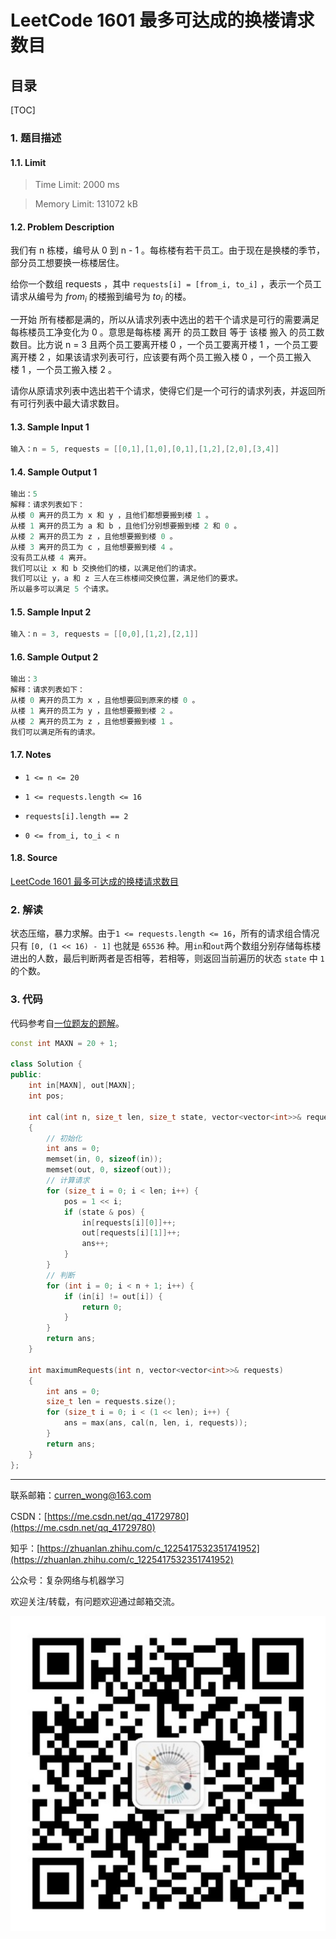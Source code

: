 LeetCode 1601 最多可达成的换楼请求数目
===

目录
---

[TOC]

### 1. 题目描述

#### 1.1. Limit

>Time Limit: 2000 ms

>Memory Limit: 131072 kB

#### 1.2. Problem Description

我们有 n 栋楼，编号从 0 到 n - 1 。每栋楼有若干员工。由于现在是换楼的季节，部分员工想要换一栋楼居住。

给你一个数组 requests ，其中 `requests[i] = [from_i, to_i]` ，表示一个员工请求从编号为 $from_i$ 的楼搬到编号为 $to_i$ 的楼。

一开始 所有楼都是满的，所以从请求列表中选出的若干个请求是可行的需要满足 每栋楼员工净变化为 0 。意思是每栋楼 离开 的员工数目 等于 该楼 搬入 的员工数数目。比方说 n = 3 且两个员工要离开楼 0 ，一个员工要离开楼 1 ，一个员工要离开楼 2 ，如果该请求列表可行，应该要有两个员工搬入楼 0 ，一个员工搬入楼 1 ，一个员工搬入楼 2 。

请你从原请求列表中选出若干个请求，使得它们是一个可行的请求列表，并返回所有可行列表中最大请求数目。

#### 1.3. Sample Input 1

```cpp
输入：n = 5, requests = [[0,1],[1,0],[0,1],[1,2],[2,0],[3,4]]
```

#### 1.4. Sample Output 1

```cpp
输出：5
解释：请求列表如下：
从楼 0 离开的员工为 x 和 y ，且他们都想要搬到楼 1 。
从楼 1 离开的员工为 a 和 b ，且他们分别想要搬到楼 2 和 0 。
从楼 2 离开的员工为 z ，且他想要搬到楼 0 。
从楼 3 离开的员工为 c ，且他想要搬到楼 4 。
没有员工从楼 4 离开。
我们可以让 x 和 b 交换他们的楼，以满足他们的请求。
我们可以让 y，a 和 z 三人在三栋楼间交换位置，满足他们的要求。
所以最多可以满足 5 个请求。
```

#### 1.5. Sample Input 2

```cpp
输入：n = 3, requests = [[0,0],[1,2],[2,1]]
```

#### 1.6. Sample Output 2

```cpp
输出：3
解释：请求列表如下：
从楼 0 离开的员工为 x ，且他想要回到原来的楼 0 。
从楼 1 离开的员工为 y ，且他想要搬到楼 2 。
从楼 2 离开的员工为 z ，且他想要搬到楼 1 。
我们可以满足所有的请求。
```

#### 1.7. Notes

- `1 <= n <= 20`

- `1 <= requests.length <= 16`

- `requests[i].length == 2`

- `0 <= from_i, to_i < n`

#### 1.8. Source

[LeetCode 1601 最多可达成的换楼请求数目](https://leetcode-cn.com/problems/maximum-number-of-achievable-transfer-requests/)

### 2. 解读

状态压缩，暴力求解。由于`1 <= requests.length <= 16`，所有的请求组合情况只有 `[0, (1 << 16) - 1]` 也就是 `65536` 种。用`in`和`out`两个数组分别存储每栋楼进出的人数，最后判断两者是否相等，若相等，则返回当前遍历的状态 `state` 中 `1` 的个数。

### 3. 代码

代码参考自[一位题友的题解](https://leetcode-cn.com/problems/maximum-number-of-achievable-transfer-requests/solution/zhe-zhou-bi-sai-suo-you-wei-ti-du-ke-yi-bao-li-qiu/)。

```cpp
const int MAXN = 20 + 1;

class Solution {
public:
    int in[MAXN], out[MAXN];
    int pos;

    int cal(int n, size_t len, size_t state, vector<vector<int>>& requests)
    {
        // 初始化
        int ans = 0;
        memset(in, 0, sizeof(in));
        memset(out, 0, sizeof(out));
        // 计算请求
        for (size_t i = 0; i < len; i++) {
            pos = 1 << i;
            if (state & pos) {
                in[requests[i][0]]++;
                out[requests[i][1]]++;
                ans++;
            }
        }
        // 判断
        for (int i = 0; i < n + 1; i++) {
            if (in[i] != out[i]) {
                return 0;
            }
        }
        return ans;
    }

    int maximumRequests(int n, vector<vector<int>>& requests)
    {
        int ans = 0;
        size_t len = requests.size();
        for (size_t i = 0; i < (1 << len); i++) {
            ans = max(ans, cal(n, len, i, requests));
        }
        return ans;
    }
};
```

---

联系邮箱：curren_wong@163.com

CSDN：[https://me.csdn.net/qq_41729780](https://me.csdn.net/qq_41729780)

知乎：[https://zhuanlan.zhihu.com/c_1225417532351741952](https://zhuanlan.zhihu.com/c_1225417532351741952)

公众号：复杂网络与机器学习

欢迎关注/转载，有问题欢迎通过邮箱交流。

![二维码](../../../img/WeChat/QRCode.jpg)
